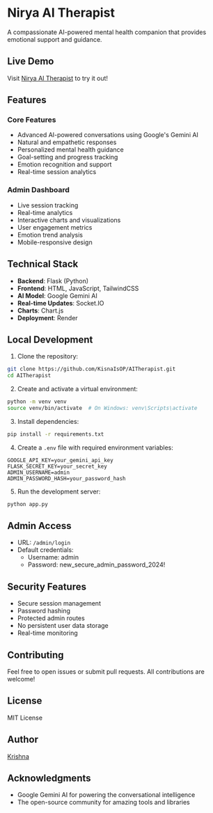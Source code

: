 # Nirya AI Therapist 

A compassionate AI-powered mental health companion that provides emotional support and guidance.

## Live Demo
Visit [Nirya AI Therapist](https://aitherapist.onrender.com) to try it out!

## Features

### Core Features
- Advanced AI-powered conversations using Google's Gemini AI
- Natural and empathetic responses
- Personalized mental health guidance
- Goal-setting and progress tracking
- Emotion recognition and support
- Real-time session analytics

### Admin Dashboard
- Live session tracking
- Real-time analytics
- Interactive charts and visualizations
- User engagement metrics
- Emotion trend analysis
- Mobile-responsive design

## Technical Stack
- **Backend**: Flask (Python)
- **Frontend**: HTML, JavaScript, TailwindCSS
- **AI Model**: Google Gemini AI
- **Real-time Updates**: Socket.IO
- **Charts**: Chart.js
- **Deployment**: Render

## Local Development

1. Clone the repository:
```bash
git clone https://github.com/KisnaIsOP/AITherapist.git
cd AITherapist
```

2. Create and activate a virtual environment:
```bash
python -m venv venv
source venv/bin/activate  # On Windows: venv\Scripts\activate
```

3. Install dependencies:
```bash
pip install -r requirements.txt
```

4. Create a `.env` file with required environment variables:
```env
GOOGLE_API_KEY=your_gemini_api_key
FLASK_SECRET_KEY=your_secret_key
ADMIN_USERNAME=admin
ADMIN_PASSWORD_HASH=your_password_hash
```

5. Run the development server:
```bash
python app.py
```

## Admin Access
- URL: `/admin/login`
- Default credentials:
  - Username: admin
  - Password: new_secure_admin_password_2024!

## Security Features
- Secure session management
- Password hashing
- Protected admin routes
- No persistent user data storage
- Real-time monitoring

## Contributing
Feel free to open issues or submit pull requests. All contributions are welcome!

## License
MIT License

## Author
[Krishna](https://github.com/KisnaIsOP)

## Acknowledgments
- Google Gemini AI for powering the conversational intelligence
- The open-source community for amazing tools and libraries
